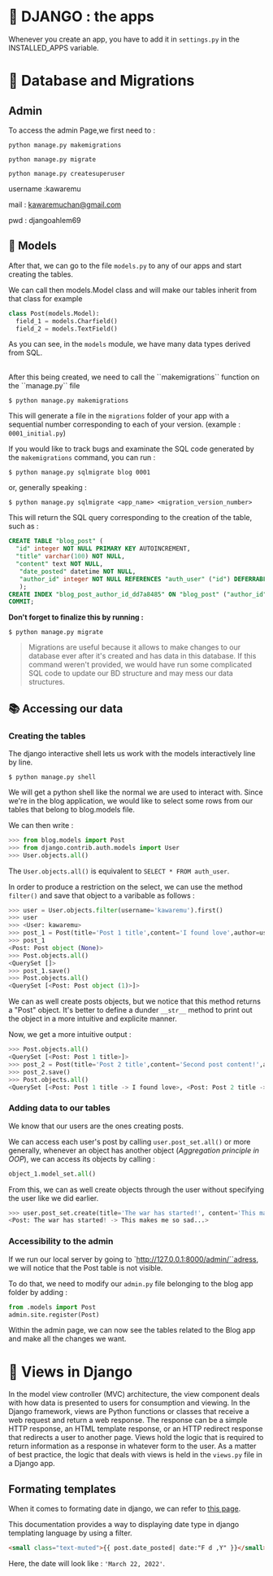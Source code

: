 # 🐊 DJANGO : the apps 
Whenever you create an app, you have to add it in `settings.py` in the INSTALLED_APPS variable.


# 📅 Database and Migrations 

## Admin
To access the admin Page,we first need to :

`python manage.py makemigrations` 


`python manage.py migrate` 


`python manage.py createsuperuser`

username :kawaremu

mail : kawaremuchan@gmail.com

pwd : djangoahlem69


## 🔳 Models

After that, we can go to the file ``models.py`` to any of our apps and start creating the tables.

We can call then models.Model class and will make our tables inherit from that class for example

```python
class Post(models.Model):
  field_1 = models.Charfield()
  field_2 = models.TextField()
```

As you can see, in the ``models`` module, we have many data types derived from SQL. 

<br>
After this being created, we need to call the ``makemigrations`` function on the ``manage.py`` file

`$ python manage.py makemigrations`

This will generate a file in the ``migrations`` folder of your app with a sequential number corresponding to each of your version. (example : ``0001_initial.py``)

If you would like to track bugs and examinate the SQL code generated by the ``makemigrations`` command, you can run : 

`$ python manage.py sqlmigrate blog 0001`

or, generally speaking : 

`$ python manage.py sqlmigrate <app_name> <migration_version_number>`

This will return the SQL query corresponding to the creation of the table, such as :

```SQL
CREATE TABLE "blog_post" (
  "id" integer NOT NULL PRIMARY KEY AUTOINCREMENT, 
  "title" varchar(100) NOT NULL, 
  "content" text NOT NULL,
   "date_posted" datetime NOT NULL, 
   "author_id" integer NOT NULL REFERENCES "auth_user" ("id") DEFERRABLE INITIALLY DEFERRED
   );
CREATE INDEX "blog_post_author_id_dd7a8485" ON "blog_post" ("author_id");
COMMIT;
```

**Don't forget to finalize this by running :**

`$ python manage.py migrate`

> Migrations are useful because it allows to make changes to our database ever after it's created and has data in this database. If this command weren't provided, we would have run some complicated SQL code to update our BD structure and may mess our data structures.

## 📚 Accessing our data

### Creating the tables
The django interactive shell lets us work with the models interactively line by line.

`$ python manage.py shell`

We will get a python shell like the normal we are used to interact with.
Since we're in the blog application, we would like to select some rows from our tables that belong to blog.models file.

We can then write :

```python
>>> from blog.models import Post
>>> from django.contrib.auth.models import User
>>> User.objects.all()
```

The ``User.objects.all()`` is equivalent to ``SELECT * FROM auth_user``.

In order to produce a restriction on the select, we can use the method ``filter()`` and save that object to a varibable as follows : 

```python
>>> user = User.objects.filter(username='kawaremu').first()
>>> user
>>> <User: kawaremu>
>>> post_1 = Post(title='Post 1 title',content='I found love',author=user)
>>> post_1
<Post: Post object (None)>
>>> Post.objects.all()
<QuerySet []>
>>> post_1.save()
>>> Post.objects.all()
<QuerySet [<Post: Post object (1)>]>

```
We can as well create posts objects, but we notice that this method returns a "Post" object. It's better to define a dunder ``__str__`` method to print out the object in a more intuitive and explicite manner.

Now, we get a more intuitive output : 

```python
>>> Post.objects.all()
<QuerySet [<Post: Post 1 title>]>
>>> post_2 = Post(title='Post 2 title',content='Second post content!',author_id=user.id)
>>> post_2.save()
>>> Post.objects.all()
<QuerySet [<Post: Post 1 title -> I found love>, <Post: Post 2 title -> Second post content!>]>
```

### Adding data to our tables

We know that our users are the ones creating posts. 

We can access each user's post by calling ``user.post_set.all()`` or more generally, whenever an object has another object (*Aggregation principle in OOP*), we can access its objects by calling :

```python
object_1.model_set.all()
```
From this, we can as well create objects through the user without specifying the user like we did earlier.

```python
>>> user.post_set.create(title='The war has started!', content='This makes me so sad...')
<Post: The war has started! -> This makes me so sad...>
```

### Accessibility to the admin

If we run our local server by going to `http://127.0.0.1:8000/admin/``adress, we will notice that the Post table is not visible.

To do that, we need to modify our `admin.py` file belonging to the blog app folder by adding : 

```python
from .models import Post
admin.site.register(Post)
```

Within the admin page, we can now see the tables related to the Blog app and make all the changes we want.


# 👀 Views in Django


In the model view controller (MVC) architecture, the view component deals with how data is presented to users for consumption and viewing. In the Django framework, views are Python functions or classes that receive a web request and return a web response. The response can be a simple HTTP response, an HTML template response, or an HTTP redirect response that redirects a user to another page. Views hold the logic that is required to return information as a response in whatever form to the user. As a matter of best practice, the logic that deals with views is held in the `views.py` file in a Django app.

## Formating templates

When it comes to formating date in django, we can refer to [this page](https://docs.djangoproject.com/en/2.0/ref/templates/builtins/#date).

This documentation provides a way to displaying date type in django templating language by using a filter.

``` html
<small class="text-muted">{{ post.date_posted| date:"F d ,Y" }}</small>
```

Here, the date will look like : `'March 22, 2022'`.








